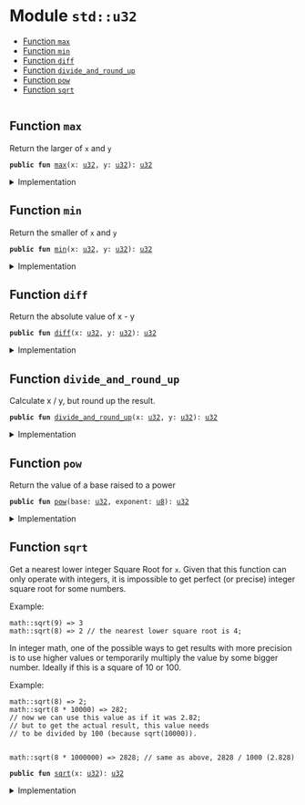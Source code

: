
<a name="std_u32"></a>

# Module `std::u32`



-  [Function `max`](#std_u32_max)
-  [Function `min`](#std_u32_min)
-  [Function `diff`](#std_u32_diff)
-  [Function `divide_and_round_up`](#std_u32_divide_and_round_up)
-  [Function `pow`](#std_u32_pow)
-  [Function `sqrt`](#std_u32_sqrt)


<pre><code></code></pre>



<a name="std_u32_max"></a>

## Function `max`

Return the larger of <code>x</code> and <code>y</code>


<pre><code><b>public</b> <b>fun</b> <a href="../std/u32.md#std_u32_max">max</a>(x: <a href="../std/u32.md#std_u32">u32</a>, y: <a href="../std/u32.md#std_u32">u32</a>): <a href="../std/u32.md#std_u32">u32</a>
</code></pre>



<details>
<summary>Implementation</summary>


<pre><code><b>public</b> <b>fun</b> <a href="../std/u32.md#std_u32_max">max</a>(x: <a href="../std/u32.md#std_u32">u32</a>, y: <a href="../std/u32.md#std_u32">u32</a>): <a href="../std/u32.md#std_u32">u32</a> {
    <a href="../std/macros.md#std_macros_num_max">std::macros::num_max</a>!(x, y)
}
</code></pre>



</details>

<a name="std_u32_min"></a>

## Function `min`

Return the smaller of <code>x</code> and <code>y</code>


<pre><code><b>public</b> <b>fun</b> <a href="../std/u32.md#std_u32_min">min</a>(x: <a href="../std/u32.md#std_u32">u32</a>, y: <a href="../std/u32.md#std_u32">u32</a>): <a href="../std/u32.md#std_u32">u32</a>
</code></pre>



<details>
<summary>Implementation</summary>


<pre><code><b>public</b> <b>fun</b> <a href="../std/u32.md#std_u32_min">min</a>(x: <a href="../std/u32.md#std_u32">u32</a>, y: <a href="../std/u32.md#std_u32">u32</a>): <a href="../std/u32.md#std_u32">u32</a> {
    <a href="../std/macros.md#std_macros_num_min">std::macros::num_min</a>!(x, y)
}
</code></pre>



</details>

<a name="std_u32_diff"></a>

## Function `diff`

Return the absolute value of x - y


<pre><code><b>public</b> <b>fun</b> <a href="../std/u32.md#std_u32_diff">diff</a>(x: <a href="../std/u32.md#std_u32">u32</a>, y: <a href="../std/u32.md#std_u32">u32</a>): <a href="../std/u32.md#std_u32">u32</a>
</code></pre>



<details>
<summary>Implementation</summary>


<pre><code><b>public</b> <b>fun</b> <a href="../std/u32.md#std_u32_diff">diff</a>(x: <a href="../std/u32.md#std_u32">u32</a>, y: <a href="../std/u32.md#std_u32">u32</a>): <a href="../std/u32.md#std_u32">u32</a> {
    <a href="../std/macros.md#std_macros_num_diff">std::macros::num_diff</a>!(x, y)
}
</code></pre>



</details>

<a name="std_u32_divide_and_round_up"></a>

## Function `divide_and_round_up`

Calculate x / y, but round up the result.


<pre><code><b>public</b> <b>fun</b> <a href="../std/u32.md#std_u32_divide_and_round_up">divide_and_round_up</a>(x: <a href="../std/u32.md#std_u32">u32</a>, y: <a href="../std/u32.md#std_u32">u32</a>): <a href="../std/u32.md#std_u32">u32</a>
</code></pre>



<details>
<summary>Implementation</summary>


<pre><code><b>public</b> <b>fun</b> <a href="../std/u32.md#std_u32_divide_and_round_up">divide_and_round_up</a>(x: <a href="../std/u32.md#std_u32">u32</a>, y: <a href="../std/u32.md#std_u32">u32</a>): <a href="../std/u32.md#std_u32">u32</a> {
    <a href="../std/macros.md#std_macros_num_divide_and_round_up">std::macros::num_divide_and_round_up</a>!(x, y)
}
</code></pre>



</details>

<a name="std_u32_pow"></a>

## Function `pow`

Return the value of a base raised to a power


<pre><code><b>public</b> <b>fun</b> <a href="../std/u32.md#std_u32_pow">pow</a>(base: <a href="../std/u32.md#std_u32">u32</a>, exponent: <a href="../std/u8.md#std_u8">u8</a>): <a href="../std/u32.md#std_u32">u32</a>
</code></pre>



<details>
<summary>Implementation</summary>


<pre><code><b>public</b> <b>fun</b> <a href="../std/u32.md#std_u32_pow">pow</a>(base: <a href="../std/u32.md#std_u32">u32</a>, exponent: <a href="../std/u8.md#std_u8">u8</a>): <a href="../std/u32.md#std_u32">u32</a> {
    <a href="../std/macros.md#std_macros_num_pow">std::macros::num_pow</a>!(base, exponent)
}
</code></pre>



</details>

<a name="std_u32_sqrt"></a>

## Function `sqrt`

Get a nearest lower integer Square Root for <code>x</code>. Given that this
function can only operate with integers, it is impossible
to get perfect (or precise) integer square root for some numbers.

Example:
```
math::sqrt(9) => 3
math::sqrt(8) => 2 // the nearest lower square root is 4;
```

In integer math, one of the possible ways to get results with more
precision is to use higher values or temporarily multiply the
value by some bigger number. Ideally if this is a square of 10 or 100.

Example:
```
math::sqrt(8) => 2;
math::sqrt(8 * 10000) => 282;
// now we can use this value as if it was 2.82;
// but to get the actual result, this value needs
// to be divided by 100 (because sqrt(10000)).


math::sqrt(8 * 1000000) => 2828; // same as above, 2828 / 1000 (2.828)
```


<pre><code><b>public</b> <b>fun</b> <a href="../std/u32.md#std_u32_sqrt">sqrt</a>(x: <a href="../std/u32.md#std_u32">u32</a>): <a href="../std/u32.md#std_u32">u32</a>
</code></pre>



<details>
<summary>Implementation</summary>


<pre><code><b>public</b> <b>fun</b> <a href="../std/u32.md#std_u32_sqrt">sqrt</a>(x: <a href="../std/u32.md#std_u32">u32</a>): <a href="../std/u32.md#std_u32">u32</a> {
    <a href="../std/macros.md#std_macros_num_sqrt">std::macros::num_sqrt</a>!&lt;<a href="../std/u32.md#std_u32">u32</a>, <a href="../std/u64.md#std_u64">u64</a>&gt;(x, 32)
}
</code></pre>



</details>


[//]: # ("File containing references which can be used from documentation")
